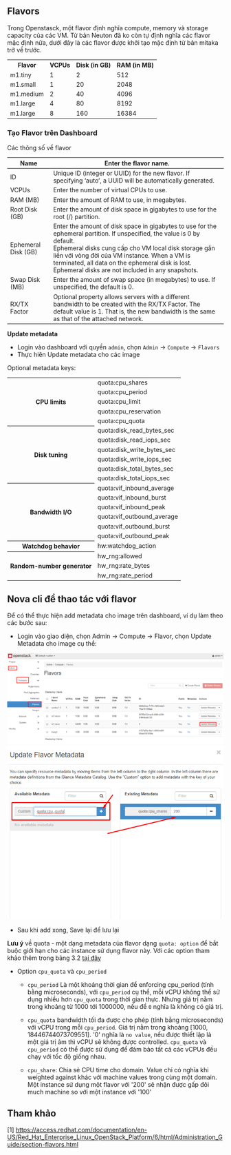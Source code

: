 ## Flavors

Trong Openstasck, một flavor định nghĩa compute, memory và storage capacity của các VM. Từ bản Neuton đã ko còn tự định nghĩa các flavor mặc định nữa, dưới đây là các flavor được khởi tạo mặc định từ bản mitaka trở về trước.

<table>
  <tr>
	<th>Flavor</th>
	<th>VCPUs</th>
	<th>Disk (in GB)</th>
	<th>RAM (in MB)</th>
  </tr>
  <tr>
	<td>m1.tiny</td>
	<td>1</td>
	<td>2</td>
	<td>512</td>
	
  </tr>
  <tr>
	<td>m1.small</td>
	<td>1</td>
	<td>20</td>
	<td>2048</td>
	
  </tr>
  <tr>
	<td>m1.medium</td>
	<td>2</td>
	<td>40</td>
	<td>4096</td>
  </tr>
  <tr>
	<td>m1.large</td>
	<td>4</td>
	<td>80</td>
	<td>8192</td>
  </tr>

  <tr>
	<td>m1.large</td>
	<td>8</td>
	<td>160</td>
	<td>16384</td>
  </tr>
</table>

### Tạo Flavor trên Dashboard

Các thông số về flavor

| Name| Enter the flavor name. |
| --- | ----|
| ID| Unique ID (integer or UUID) for the new flavor. If specifying ‘auto’, a UUID will be automatically generated. |
| VCPUs| Enter the number of virtual CPUs to use. |
| RAM (MB)| Enter the amount of RAM to use, in megabytes. |
| Root Disk (GB)| Enter the amount of disk space in gigabytes to use for the root (/) partition. |
| Ephemeral Disk (GB)| Enter the amount of disk space in gigabytes to use for the ephemeral partition. If unspecified, the value is 0 by default. <br>Ephemeral disks cung cấp cho VM local disk storage gắn liền với vòng đời của VM instance. When a VM is terminated, all data on the ephemeral disk is lost. Ephemeral disks are not included in any snapshots. |
| Swap Disk (MB)| Enter the amount of swap space (in megabytes) to use. If unspecified, the default is 0. |
| RX/TX Factor| Optional property allows servers with a different bandwidth to be created with the RX/TX Factor. The default value is 1. That is, the new bandwidth is the same as that of the attached network. |

**Update metadata**

* Login vào dashboard với quyền `admin`, chọn `Admin` -> `Compute` -> `Flavors`
* Thực hiên Update metadata cho các image

Optional metadata keys:

<table>
  <tr>
	<th rowspan="5">CPU limits</th>
	<td>quota:cpu_shares</td>
  </tr>
  <tr>
	<td>quota:cpu_period</td>
  </tr>
  <tr>
	<td>quota:cpu_limit</td>
  </tr>
  <tr>
	<td>quota:cpu_reservation</td>
  </tr>
  <tr>
	<td>quota:cpu_quota</td>
  </tr>
  <tr>
	<th rowspan="6">Disk tuning</th>
	<td>quota:disk_read_bytes_sec</td>
  </tr>
  <tr>
	<td>quota:disk_read_iops_sec</td>
  </tr>
  <tr>
	<td>quota:disk_write_bytes_sec</td>
  </tr>
  <tr>
	<td>quota:disk_write_iops_sec</td>
  </tr>
  <tr>
	<td>quota:disk_total_bytes_sec</td>
  </tr>
  <tr>
	<td>quota:disk_total_iops_sec</td>
  </tr>
  <tr>
	<th rowspan="6">Bandwidth I/O</th>
	<td>quota:vif_inbound_average</td>
  </tr>
  <tr>
	<td>quota:vif_inbound_burst</td>
  </tr>
  <tr>
	<td>quota:vif_inbound_peak</td>
  </tr>
  <tr>
	<td>quota:vif_outbound_average</td>
  </tr>
  <tr>
	<td>quota:vif_outbound_burst</td>
  </tr>
  <tr>
	<td>quota:vif_outbound_peak</td>
  </tr>
  <tr>
	<th>Watchdog behavior</th>
	<td>hw:watchdog_action</td>
  </tr>
  <tr>
	<th rowspan="3">Random-number generator</th>
	<td>hw_rng:allowed</td>
  </tr>
  <tr>
	<td>hw_rng:rate_bytes</td>
  </tr>
  <tr>
	<td>hw_rng:rate_period</td>
  </tr>
</table>

## Nova cli để thao tác với flavor

Để có thể thực hiện add metadata cho image trên dashboard, ví dụ làm theo các bước sau:

* Login vào giao diện, chọn Admin -> Compute -> Flavor, chọn Update Metadata cho image cụ thể:

<img src="../../img/128.png">

<img src="../../img/129.png">

* Sau khi add xong, Save lại để lưu lại 

**Lưu ý** về quota - một dạng metadata của flavor dạng `quota: option` để bắt buộc giới hạn cho các instance sử dụng flavor này. Với các option tham khảo thêm trong bảng 3.2 [tại đây](https://access.redhat.com/documentation/en-US/Red_Hat_Enterprise_Linux_OpenStack_Platform/6/html/Administration_Guide/section-flavors.html)

* Option `cpu_quota` và `cpu_period`

	* `cpu_period` Là một khoảng thời gian để enforcing cpu_period (tính bằng microseconds), với `cpu_period` cụ thể, mỗi vCPU không thể sử dụng nhiều hơn `cpu_quota` trong thời gian thực. Nhưng giá trị nằm trong khoảng từ 1000 tới 1000000, nếu để `0` nghĩa là không có giá trị.

	* `cpu_quota` bandwidth tối đa được cho phép (tính bằng microseconds) với vCPU trong mỗi `cpu_period`. Giá trị nằm trong khoảng [1000, 18446744073709551]. '0' nghĩa là `no value`, nếu được thiết lập là một giá trị âm thì vCPU sẽ không được controlled. `cpu_quota` và `cpu_period` có thể được sử dụng để đảm bảo tất cả các vCPUs đều chạy với tốc độ giống nhau.

	* `cpu_share`: Chia sẻ CPU time cho domain. Value chỉ có nghĩa khi weighted against khác với machine values trong cùng một domain. Một instance sử dụng một flavor với '200' sẽ nhận được gấp đôi much machine so với một instance với '100'


## Tham khảo

[1] https://access.redhat.com/documentation/en-US/Red_Hat_Enterprise_Linux_OpenStack_Platform/6/html/Administration_Guide/section-flavors.html
